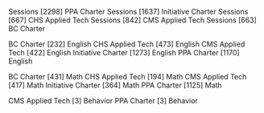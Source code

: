 Sessions [2298] PPA Charter
Sessions [1637] Initiative Charter
Sessions [667] CHS Applied Tech
Sessions [842] CMS Applied Tech
Sessions [663] BC Charter

BC Charter [232] English
CHS Applied Tech [473] English
CMS Applied Tech [422] English
Initiative Charter [1273] English
PPA Charter [1170] English

BC Charter [431] Math
CHS Applied Tech [194] Math
CMS Applied Tech [417] Math
Initiative Charter [364] Math
PPA Charter [1125] Math

CMS Applied Tech [3] Behavior
PPA Charter [3] Behavior